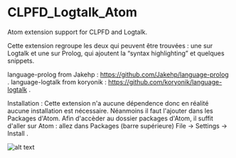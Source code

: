 # CLPFD_Logtalk_Atom
Atom extension support for CLPFD and Logtalk.

Cette extension regroupe les deux qui peuvent être trouvées : une sur Logtalk et une sur Prolog,  qui ajoutent la “syntax highlighting”  et quelques snippets.

language-prolog from Jakehp : https://github.com/Jakehp/language-prolog .
language-logtalk from koryonik : https://github.com/koryonik/language-logtalk .

Installation :
Cette extension n'a aucune dépendence donc en réalité aucune installation est nécessaire. Néanmoins il faut l'ajouter dans les Packages d'Atom.
Afin d'accèder au dossier packages d'Atom, il suffit d'aller sur Atom : allez dans Packages (barre supérieure) File -> Settings -> Install .

![alt text](https://github.com/WasRen/CLPFD_Logtalk_Atom/intallPackages.png)
